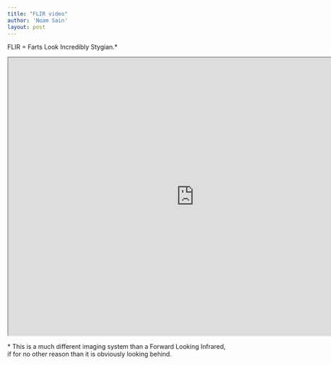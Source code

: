 ```yaml
---
title: "FLIR video"
author: 'Noam Sain'
layout: post
---
```


FLIR = Farts Look Incredibly Stygian.\*

<iframe height="630" width="840" src="https://youtube.com/embed/IXfyVd27utY?feature=oembed" title="FLIR = Farts Look Incredibly Stygian"></iframe>

\* This is a much different imaging system than a Forward Looking Infrared, if for no other reason than it is obviously looking behind.
